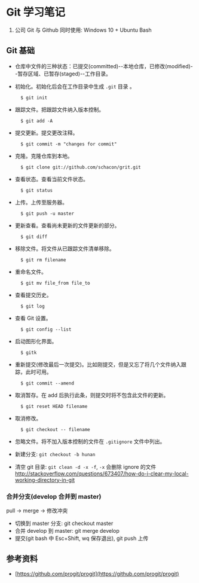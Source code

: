 # Git 学习笔记

1. 公司 Git 与 Github 同时使用: Windows 10 + Ubuntu Bash

## Git 基础

- 仓库中文件的三种状态：已提交(committed)--本地仓库，已修改(modified)--暂存区域、已暂存(staged)--工作目录。
- 初始化。初始化后会在工作目录中生成 `.git` 目录 。

		$ git init

- 跟踪文件。把跟踪文件纳入版本控制。

		$ git add -A

- 提交更新。提交更改注释。

		$ git commit -m "changes for commit"

- 克隆。克隆仓库到本地。

		$ git clone git://github.com/schacon/grit.git

- 查看状态。查看当前文件状态。

		$ git status

- 上传。上传至服务器。

		$ git push -u master

- 更新查看。查看尚未更新的文件更新的部分。

		$ git diff

- 移除文件。将文件从已跟踪文件清单移除。

		$ git rm filename

- 重命名文件。

		$ git mv file_from file_to

- 查看提交历史。

		$ git log

- 查看 Git 设置。

		$ git config --list

- 启动图形化界面。

		$ gitk

- 重新提交(修改最后一次提交)。比如刚提交，但是又忘了将几个文件纳入跟踪，此时可用。

		$ git commit --amend

- 取消暂存。在 add 后执行此条，则提交时将不包含此文件的更新。

		$ git reset HEAD filename

- 取消修改。

		$ git checkout -- filename

- 忽略文件。将不加入版本控制的文件在 `.gitignore` 文件中列出。
- 新建分支: `git checkout -b hunan`
- 清空 git 目录: `git clean -d -x -f`, `-x` 会删除 ignore 的文件 <http://stackoverflow.com/questions/673407/how-do-i-clear-my-local-working-directory-in-git>

### 合并分支(develop 合并到 master)

pull -> merge -> 修改冲突

- 切换到 master 分支: git checkout master
- 合并 develop 到 master: git merge develop
- 提交(git bash 中 Esc+Shift, wq 保存退出), git push 上传

## 参考资料

- [https://github.com/progit/progit](https://github.com/progit/progit)
